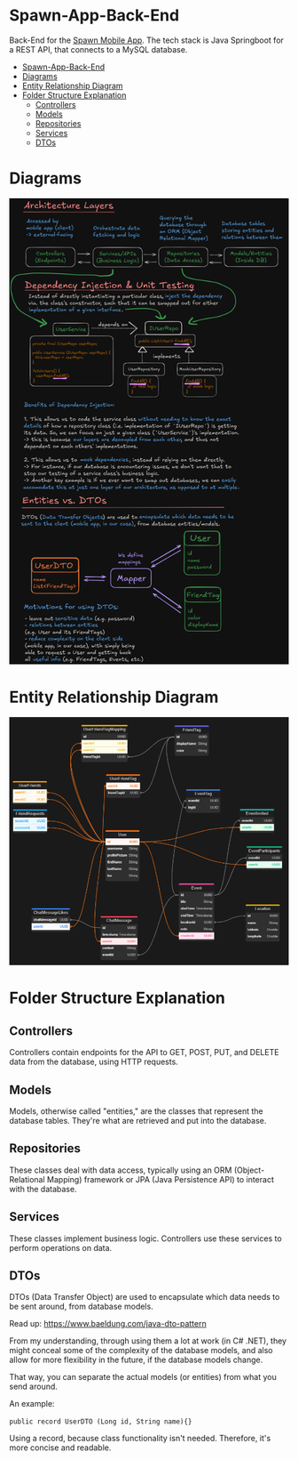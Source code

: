 # Spawn-App-Back-End

Back-End for the [Spawn Mobile App](https://github.com/Daggerpov/Spawn-App-iOS-SwiftUI). The tech stack is Java Springboot for a REST API, that connects to a MySQL database.

- [Spawn-App-Back-End](#spawn-app-back-end)
- [Diagrams](#diagrams)
- [Entity Relationship Diagram](#entity-relationship-diagram)
- [Folder Structure Explanation](#folder-structure-explanation)
  - [Controllers](#controllers)
  - [Models](#models)
  - [Repositories](#repositories)
  - [Services](#services)
  - [DTOs](#dtos)

# Diagrams

![diagrams-architecture-dependency-injection-dtos](diagrams-architecture-dependency-injection-dtos.png)

# Entity Relationship Diagram

![entity-relationship-diagram-Nov-20-v4-location-db-table](entity-relationship-diagram.png)

# Folder Structure Explanation

## Controllers

Controllers contain endpoints for the API to GET, POST, PUT, and DELETE data from the database, using HTTP requests.

## Models

Models, otherwise called "entities," are the classes that represent the database tables. They're what are retrieved and put into the database.

## Repositories

These classes deal with data access, typically using an ORM (Object-Relational Mapping) framework or JPA (Java Persistence API) to interact with the database.

## Services

These classes implement business logic. Controllers use these services to perform operations on data.

## DTOs

DTOs (Data Transfer Object) are used to encapsulate which data needs to be sent around, from database models.

Read up: https://www.baeldung.com/java-dto-pattern

From my understanding, through using them a lot at work (in C# .NET), they might conceal some of the complexity of the database models, and also allow for more flexibility in the future, if the database models change.

That way, you can separate the actual models (or entities) from what you send around.

An example:

`public record UserDTO (Long id, String name){}`

Using a record, because class functionality isn't needed. Therefore, it's more concise and readable.

